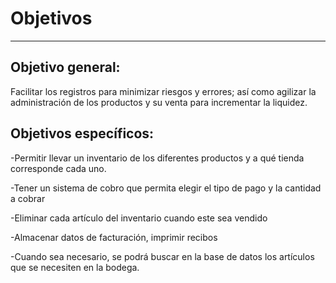 # Objetivos
_________________________________________________________________________________________________________________________________________________________________________

## Objetivo general: 

Facilitar los registros para minimizar riesgos y errores; así como agilizar la administración de los productos y su venta para incrementar la liquidez. 

## Objetivos específicos: 

-Permitir llevar un inventario de los diferentes productos y a qué tienda corresponde cada uno. 

-Tener un sistema de cobro que permita elegir el tipo de pago y la cantidad a cobrar  

-Eliminar cada artículo del inventario cuando este sea vendido 

-Almacenar datos de facturación, imprimir recibos 

-Cuando sea necesario, se podrá buscar en la base de datos los artículos que se necesiten en la bodega. 
